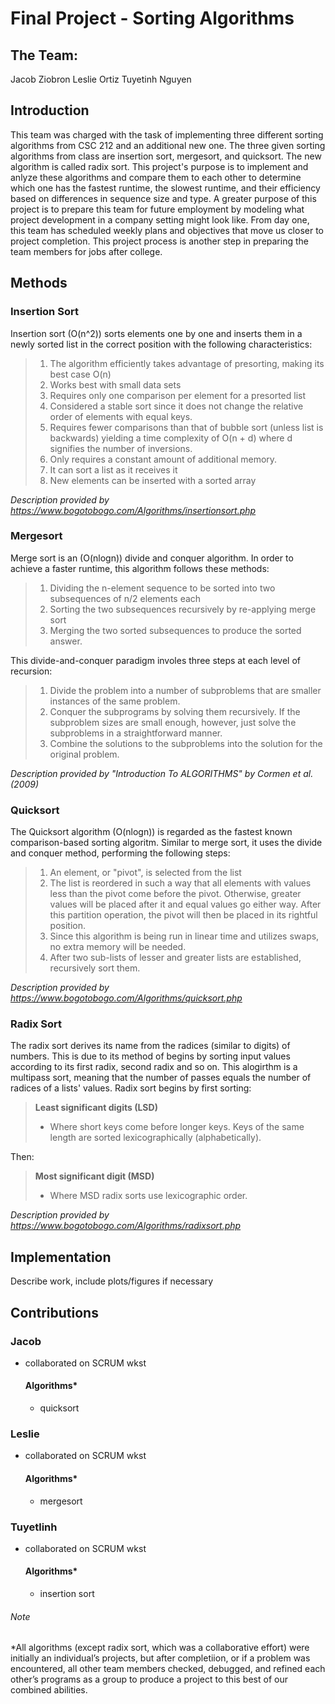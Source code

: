 # Final Project - Sorting Algorithms

## The Team:

Jacob Ziobron
Leslie Ortiz
Tuyetinh Nguyen

## Introduction

This team was charged with the task of implementing three different sorting algorithms from CSC 212 and an additional
new one. The three given sorting algorithms from class are insertion sort, mergesort, and quicksort. The new algorithm is
called radix sort. This project's purpose is to implement and anlyze these algorithms and compare them to each other to
determine which one has the fastest runtime, the slowest runtime, and their efficiency based on differences in
sequence size and type. A greater purpose of this project is to prepare this team for future employment by
modeling what project development in a company setting might look like. From day one, this team has scheduled
weekly plans and objectives that move us closer to project completion. This project process is another step
in preparing the team members for jobs after college.

## Methods

### Insertion Sort

Insertion sort (O(n^2)) sorts elements one by one and inserts them in a newly sorted list in the correct position with the following characteristics:
> 1. The algorithm efficiently takes advantage of presorting, making its best case O(n)
> 2. Works best with small data sets
> 3. Requires only one comparison per element for a presorted list
> 4. Considered a stable sort since it does not change the relative order of elements with equal keys.
> 5. Requires fewer comparisons than that of bubble sort (unless list is backwards) yielding a time complexity of O(n + d) where d signifies the number of inversions.
> 6. Only requires a constant amount of additional memory.
> 7. It can sort a list as it receives it
> 8. New elements can be inserted with a sorted array

*Description provided by https://www.bogotobogo.com/Algorithms/insertionsort.php*


### Mergesort

Merge sort is an (O(nlogn)) divide and conquer algorithm. In order to achieve a faster runtime, this algorithm follows these methods:
> 1. Dividing the n-element sequence to be sorted into two subsequences of n/2 elements each
> 2. Sorting the two subsequences recursively by re-applying merge sort
> 3. Merging the two sorted subsequences to produce the sorted answer.

This divide-and-conquer paradigm involes three steps at each level of recursion:
> 1. Divide the problem into a number of subproblems that are smaller instances of the same problem.
> 2. Conquer the subprograms by solving them recursively. If the subproblem sizes are small enough, however, just solve the subproblems in a straightforward manner.
> 3. Combine the solutions to the subproblems into the solution for the original problem.

*Description provided by "Introduction To ALGORITHMS" by Cormen et al. (2009)*

### Quicksort

The Quicksort algorithm (O(nlogn)) is regarded as the fastest known comparison-based sorting algoritm. Similar to merge sort, it uses the divide and conquer method, performing the following steps:
> 1. An element, or "pivot", is selected from the list
> 2. The list is reordered in such a way that all elements with values less than the pivot come before the pivot. Otherwise, greater values will be placed after it and equal values go either way. After this partition operation, the pivot will then be placed in its rightful position.
> 3. Since this algorithm is being run in linear time and utilizes swaps, no extra memory will be needed. 
> 4. After two sub-lists of lesser and greater lists are established, recursively sort them.

*Description provided by https://www.bogotobogo.com/Algorithms/quicksort.php*


### Radix Sort

The radix sort derives its name from the radices (similar to digits) of numbers. This is due to its method of begins by sorting input values according to its first radix, second radix and so on. This alogirthm is a multipass sort, meaning that the number of passes equals the number of radices of a lists' values. Radix sort begins by first sorting:

> **Least significant digits (LSD)**
> - Where short keys come before longer keys. Keys of the same length are sorted lexicographically (alphabetically).

Then:

> **Most significant digit (MSD)**
> - Where MSD radix sorts use lexicographic order. 

*Description provided by https://www.bogotobogo.com/Algorithms/radixsort.php*

## Implementation

Describe work, include plots/figures if necessary

## Contributions

### Jacob

- collaborated on SCRUM wkst

  #### Algorithms*

  - quicksort

### Leslie

- collaborated on SCRUM wkst

  #### Algorithms*

  - mergesort

### Tuyetlinh

- collaborated on SCRUM wkst

  #### Algorithms*

  - insertion sort

###### Note

*All algorithms (except radix sort, which was a collaborative effort) were initially an individual’s projects,
but after completiion, or if a problem was encountered, all other team members checked, debugged, and refined
each other’s programs as a group to produce a project to this best of our combined abilities.




